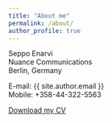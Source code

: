 ```yaml
---
title: "About me"
permalink: /about/
author_profile: true
---
```


Seppo Enarvi  
Nuance Communications  
Berlin, Germany  

E-mail: {{ site.author.email }}  
Mobile: +358-44-322-5563

<a href="{{ site.url }}/cv.pdf">Download my CV</a>
